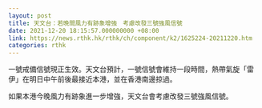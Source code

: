 ```yaml
---
layout: post
title: 天文台：若晚間風力有跡象增強　考慮改發三號強風信號
date: 2021-12-20 18:15:57.000000000 +08:00
link: https://news.rthk.hk/rthk/ch/component/k2/1625224-20211220.htm
categories: rthk
---
```


一號戒備信號現正生效。天文台預計，一號信號會維持一段時間，熱帶氣旋「雷伊」在明日中午前後最接近本港，並在香港南邊掠過。

如果本港今晚風力有跡象進一步增強，天文台會考慮改發三號強風信號。
